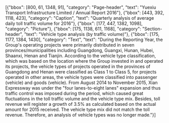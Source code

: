 [{"bbox": [800, 61, 1348, 91], "category": "Page-header", "text": "Yuexiu Transport Infrastructure Limited / Annual Report 2016"}, {"bbox": [443, 392, 1118, 423], "category": "Caption", "text": "Quarterly analysis of average daily toll traffic volume for 2016"}, {"bbox": [177, 447, 1382, 1098], "category": "Picture"}, {"bbox": [175, 1138, 611, 1168], "category": "Section-header", "text": "Vehicle type analysis (by traffic volume)"}, {"bbox": [175, 1177, 1384, 1430], "category": "Text", "text": "During the Reporting Year, the Group's operating projects were primarily distributed in seven provinces/municipalities including Guangdong, Guangxi, Hunan, Hubei, Shaanxi, Henan and Tianjin. According to the vehicle type classification, which was based on the location where the Group invested in and operated its projects, the vehicle types of projects operated in the provinces of Guangdong and Henan were classified as Class 1 to Class 5, for projects operated in other areas, the vehicle types were classified into passenger (vehicle) and goods (vehicle). From August 2014 to November 2015, Xian Expressway was under the \"four lanes-to-eight lanes\" expansion and thus traffic control was imposed during the period, which caused great fluctuations in the toll traffic volume and the vehicle type mix. Besides, toll revenue will register a growth of 3.5% as calculated based on the actual amount for 2015 received. The vehicle type mix did not match the toll revenue. Therefore, an analysis of vehicle types was no longer made."}]
